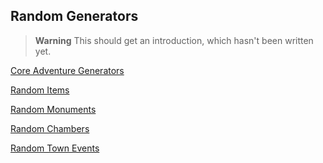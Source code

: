 ## Random Generators

> **Warning**
> This should get an introduction, which hasn't been written yet.

[Core Adventure Generators](./Core/Core_Adventure_Generators.md)

[Random Items](./Items/Random_Items.md)

[Random Monuments](./Monuments/Random_Monuments.md)

[Random Chambers](./Chambers/Random_Chambers.md)

[Random Town Events](./Town_Events/Random_Town_Events.md)
